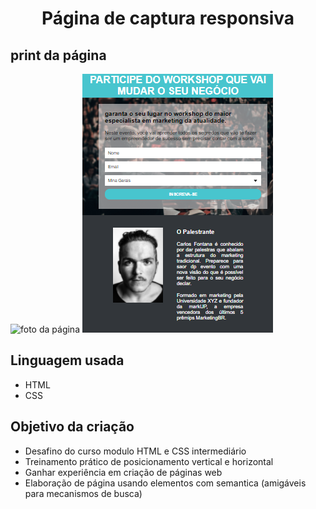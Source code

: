 <h1 align="center"> Página de captura responsiva </h1>

<h2> print da página</h2>
<img src= "./assets/images/print da página.png" alt="foto da página">
<img src= "./assets/images/redimensionamento em telas.png" alt="foto da página em tela menor">

<h2> Linguagem usada</h2>
<ul>
<li> HTML</li>
<li> CSS</li>
</ul>

<h2> Objetivo da criação</h2>

<ul>
<li>Desafino do curso modulo HTML e CSS intermediário</li>
<li>Treinamento prático de posicionamento vertical e horizontal</li>
<li> Ganhar experiência em criação de páginas web</li>
<li> Elaboração de página usando elementos com semantica (amigáveis para mecanismos de busca) </li>
</ul>


